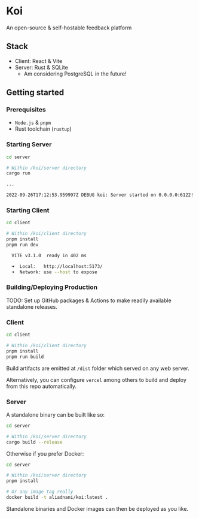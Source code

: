 # Koi

An open-source & self-hostable feedback platform

## Stack

- Client: React & Vite
- Server: Rust & SQLite
  - Am considering PostgreSQL in the future!

## Getting started

### Prerequisites

- `Node.js` & `pnpm`
- Rust toolchain (`rustup`)

### Starting Server

```bash
cd server

# Within /koi/server directory
cargo run

...

2022-09-26T17:12:53.959997Z DEBUG koi: Server started on 0.0.0.0:6122!
```

### Starting Client

```bash
cd client

# Within /koi/client directory
pnpm install
pnpm run dev

  VITE v3.1.0  ready in 402 ms

  ➜  Local:   http://localhost:5173/
  ➜  Network: use --host to expose
```

### Building/Deploying Production

TODO: Set up GitHub packages & Actions to make readily available standalone releases.

### Client

```bash
cd client

# Within /koi/client directory
pnpm install
pnpm run build
```

Build artifacts are emitted at `/dist` folder which served on any web server.

Alternatively, you can configure `vercel` among others to build and deploy from this repo automatically.

### Server

A standalone binary can be built like so:

```bash
cd server

# Within /koi/server directory
cargo build --release
```

Otherwise if you prefer Docker:

```bash
cd server

# Within /koi/server directory
pnpm install

# Or any image tag really
docker build -t aliadnani/koi:latest .
```

Standalone binaries and Docker images can then be deployed as you like.